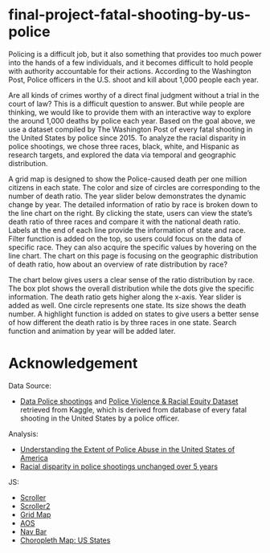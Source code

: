 # final-project-fatal-shooting-by-us-police
Policing is a difficult job, but it also something that provides too much power into the hands of a few individuals, and it becomes difficult to hold people with authority accountable for their actions. According to the Washington Post, Police officers in the U.S. shoot and kill about 1,000 people each year.

Are all kinds of crimes worthy of a direct final judgment without a trial in the court of law? This is a difficult question to answer. But while people are thinking, we would like to provide them with an interactive way to explore the around 1,000 deaths by police each year. Based on the goal above, we use a dataset compiled by The Washington Post of every fatal shooting in the United States by police since 2015. 
To analyze the racial disparity in police shootings, we chose three races, black, white, and Hispanic as research targets, and explored the data via temporal and geographic distribution.

A grid map is designed to show the Police-caused death per one million citizens in each state. The color and size of circles are corresponding to the number of death ratio. The year slider below demonstrates the dynamic change by year. The detailed information of ratio by race is broken down to the line chart on the right. By clicking the state, users can view the state’s death ratio of three races and compare it with the national death ratio. Labels at the end of each line provide the information of state and race. Filter function is added on the top, so users could focus on the data of specific race. 
They can also acquire the specific values by hovering on the line chart. The chart on this page is focusing on the geographic distribution of death ratio, how about an overview of rate distribution by race?

The chart below gives users a clear sense of the ratio distribution by race. The box plot shows the overall distribution while the dots give the specific information. The death ratio gets higher along the x-axis. Year slider is added as well. One circle represents one state. Its size shows the death number.  A highlight function is added on states to give users a better sense of how different the death ratio is by three races in one state. Search function and animation by year will be added later.

# Acknowledgement
Data Source:
* [Data Police shootings](https://www.kaggle.com/mrmorj/data-police-shootings) and [Police Violence & Racial Equity Dataset](https://www.kaggle.com/jpmiller/police-violence-in-the-us) retrieved from Kaggle, which is derived from database of every fatal shooting in the United States by a police officer. 

Analysis:
* [Understanding the Extent of Police Abuse in the United States of America](https://www.kaggle.com/thedatabeast/understanding-the-extent-of-police-abuse-in-the-us?select=deaths_arrests_race.csv)
* [Racial disparity in police shootings unchanged over 5 years](https://news.yale.edu/2020/10/27/racial-disparity-police-shootings-unchanged-over-5-years)

JS: 
* [Scroller](https://vallandingham.me/scroller.html)
* [Scroller2](https://medium.com/@bryony_17728/titanic-d3-scrolling-story-eaed1b6f5766)
* [Grid Map](https://github.com/analyzer2004/gridmap)
* [AOS](https://github.com/michalsnik/aos)
* [Nav Bar](https://codyhouse.co/gem/vertical-fixed-navigation-2)
* [Choropleth Map: US States](https://d3-geomap.github.io/map/choropleth/us-states/)

